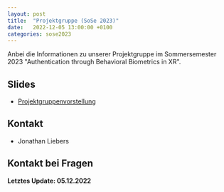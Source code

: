 ```yaml
---
layout: post
title:  "Projektgruppe (SoSe 2023)"
date:   2022-12-05 13:00:00 +0100
categories: sose2023
---
```


Anbei die Informationen zu unserer Projektgruppe im Sommersemester 2023 "Authentication through Behavioral Biometrics in XR".

## Slides

* [Projektgruppenvorstellung](/assets/files/pg_presentation_29-11-2022.pdf)

## Kontakt

* Jonathan Liebers

## Kontakt bei Fragen

**Letztes Update: 05.12.2022**
